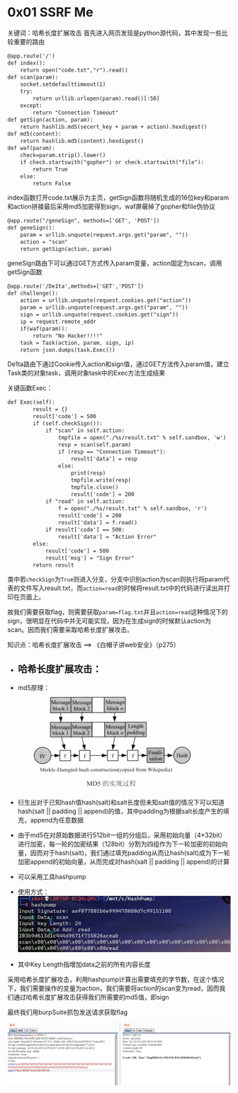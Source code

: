 # 0x01 SSRF Me
关键词：哈希长度扩展攻击
首先进入网页发现是python源代码，其中发现一些比较重要的路由

```
@app.route('/') 
def index(): 
    return open("code.txt","r").read() 
def scan(param): 
    socket.setdefaulttimeout(1) 
    try: 
        return urllib.urlopen(param).read()[:50] 
    except: 
        return "Connection Timeout" 
def getSign(action, param): 
    return hashlib.md5(secert_key + param + action).hexdigest() 
def md5(content): 
    return hashlib.md5(content).hexdigest() 
def waf(param): 
    check=param.strip().lower() 
    if check.startswith("gopher") or check.startswith("file"): 
        return True 
    else: 
        return False
```

index函数打开code.txt展示为主页，getSign函数将随机生成的16位key和param和action拼接最后采用md5加密得到sign，waf屏蔽掉了gopher和file伪协议

```
@app.route("/geneSign", methods=['GET', 'POST'])
def geneSign(): 
    param = urllib.unquote(request.args.get("param", "")) 
    action = "scan" 
    return getSign(action, param)
```

geneSign路由下可以通过GET方式传入param变量，action固定为scan，调用getSign函数

```
@app.route('/De1ta',methods=['GET','POST']) 
def challenge(): 
    action = urllib.unquote(request.cookies.get("action")) 
    param = urllib.unquote(request.args.get("param", "")) 
    sign = urllib.unquote(request.cookies.get("sign")) 
    ip = request.remote_addr 
    if(waf(param)): 
        return "No Hacker!!!!" 
    task = Task(action, param, sign, ip) 
    return json.dumps(task.Exec()) 
```

De1ta路由下通过Cookie传入action和sign值，通过GET方法传入param值，建立Task类的对象task，调用对象task中的Exec方法生成结果

关键函数Exec：

```
def Exec(self): 
        result = {}
        result['code'] = 500 
        if (self.checkSign()): 
            if "scan" in self.action: 
                tmpfile = open("./%s/result.txt" % self.sandbox, 'w') 
                resp = scan(self.param) 
                if (resp == "Connection Timeout"): 
                    result['data'] = resp 
                else: 
                    print(resp)
                    tmpfile.write(resp) 
                    tmpfile.close() 
                    result['code'] = 200 
            if "read" in self.action:
                f = open("./%s/result.txt" % self.sandbox, 'r') 
                result['code'] = 200 
                result['data'] = f.read() 
        	if result['code'] == 500:
            	result['data'] = "Action Error" 
        else: 
            result['code'] = 500 
            result['msg'] = "Sign Error" 
        return result
```

类中若`checkSign`为`True`则进入分支，分支中识别action为scan则执行将param代表的文件写入result.txt，而`action=read`的时候将result.txt中的代码进行读出并打印在页面上。

故我们需要获取flag，则需要获取`param=flag.txt`并且`action=read`这种情况下的sign，很明显在代码中并无可能实现，因为在生成sign的时候默认action为scan。因而我们需要采取哈希长度扩展攻击。

知识点：哈希长度扩展攻击 ==> 《白帽子讲web安全》（p275）

* ## 哈希长度扩展攻击：

* md5原理：<img src="https://raw.githubusercontent.com/Heart-1ess/Heart_1ess-s-CTF-Note/master/assets/MD5.png" alt="MD5"  />

* 衍生出对于已知hash值hash(salt)和salt长度但未知salt值的情况下可以知道hash(salt || padding || append)的值，其中padding为根据salt长度产生的填充，append为任意数据

* 由于md5在对原始数据进行512bit一组的分组后，采用初始向量（4*32bit）进行加密，每一轮的加密结果（128bit）分割为四组作为下一轮加密的初始向量，因而对于hash(salt)，我们通过填充padding从而让hash(salt)成为下一轮加密append的初始向量，从而完成对hash(salt || padding || append)的计算

* 可以采用工具hashpump

* 使用方式：![CSRF1](https://raw.githubusercontent.com/Heart-1ess/Heart_1ess-s-CTF-Note/master/assets/CSRF1.png)

* 其中Key Length指增加data之前的所有内容长度

采用哈希长度扩展攻击，利用hashpump计算出需要填充的字节数，在这个情况下，我们需要操作的变量为action，我们需要将action的scan变为read，因而我们通过哈希长度扩展攻击获得我们所需要的md5值，即sign

最终我们用burpSuite抓包发送请求获取flag

![De1CTF1](https://raw.githubusercontent.com/Heart-1ess/Heart_1ess-s-CTF-Note/master/assets/De1CTF1.png)
